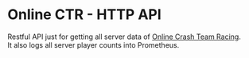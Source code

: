 # Online CTR - HTTP API

Restful API just for getting all server data of [Online Crash Team Racing](https://online-ctr.com/).  
It also logs all server player counts into Prometheus.